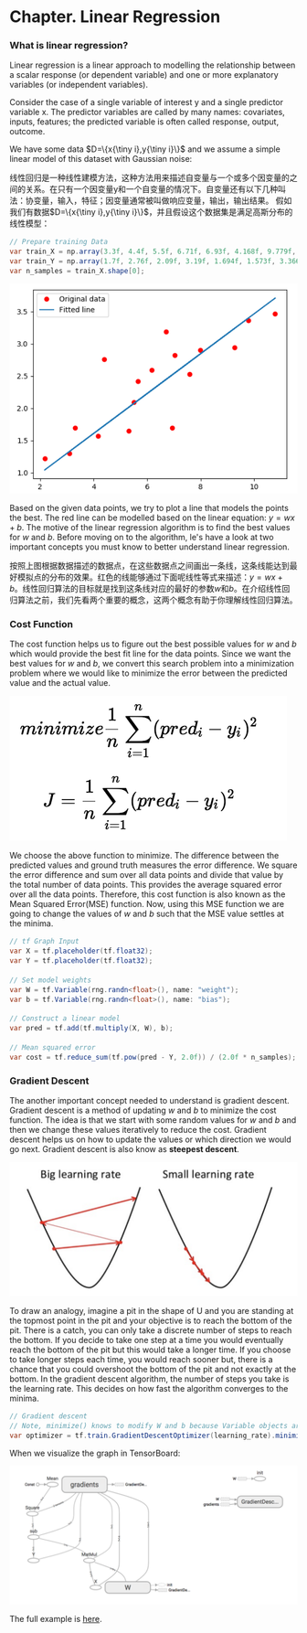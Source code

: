 # Chapter. Linear Regression

### What is linear regression?

Linear regression is a linear approach to modelling the relationship between a scalar response (or dependent variable) and one or more explanatory variables (or independent variables). 

Consider the case of a single variable of interest y and a single predictor variable x. The predictor variables are called by many names: covariates, inputs, features; the predicted variable is often called response, output, outcome.

We have some data $D=\{x{\tiny i},y{\tiny i}\}$ and we assume a simple linear model of this dataset with Gaussian noise:

线性回归是一种线性建模方法，这种方法用来描述自变量与一个或多个因变量的之间的关系。在只有一个因变量y和一个自变量的情况下。自变量还有以下几种叫法：协变量，输入，特征；因变量通常被叫做响应变量，输出，输出结果。
假如我们有数据$D=\{x{\tiny i},y{\tiny i}\}$，并且假设这个数据集是满足高斯分布的线性模型：
```csharp
// Prepare training Data
var train_X = np.array(3.3f, 4.4f, 5.5f, 6.71f, 6.93f, 4.168f, 9.779f, 6.182f, 7.59f, 2.167f, 7.042f, 10.791f, 5.313f, 7.997f, 5.654f, 9.27f, 3.1f);
var train_Y = np.array(1.7f, 2.76f, 2.09f, 3.19f, 1.694f, 1.573f, 3.366f, 2.596f, 2.53f, 1.221f, 2.827f, 3.465f, 1.65f, 2.904f, 2.42f, 2.94f, 1.3f);
var n_samples = train_X.shape[0];
```
![regression dataset](_static/regression-dataset.png)

Based on the given data points, we try to plot a line that models the points the best. The red line can be modelled based on the linear equation: $y = wx + b$. The motive of the linear regression algorithm is to find the best values for $w$ and $b$. Before moving on to the algorithm, le's have a look at two important concepts you must know to better understand linear regression.

按照上图根据数据描述的数据点，在这些数据点之间画出一条线，这条线能达到最好模拟点的分布的效果。红色的线能够通过下面呢线性等式来描述：$y = wx + b$。线性回归算法的目标就是找到这条线对应的最好的参数$w$和$b$。在介绍线性回归算法之前，我们先看两个重要的概念，这两个概念有助于你理解线性回归算法。

### Cost Function

The cost function helps us to figure out the best possible values for $w$ and $b$ which would provide the best fit line for the data points. Since we want the best values for $w$ and $b$, we convert this search problem into a minimization problem where we would like to minimize the error between the predicted value and the actual value.

![minimize-square-cost](_static/minimize-square-cost.png)

We choose the above function to minimize. The difference between the predicted values and ground truth measures the error difference. We square the error difference and sum over all data points and divide that
value by the total number of data points. This provides the average squared error over all the data points. Therefore, this cost function is also known as the Mean Squared Error(MSE) function. Now, using this MSE
function we are going to change the values of $w$ and $b$ such that the MSE value settles at the minima.

```csharp
// tf Graph Input
var X = tf.placeholder(tf.float32);
var Y = tf.placeholder(tf.float32);

// Set model weights 
var W = tf.Variable(rng.randn<float>(), name: "weight");
var b = tf.Variable(rng.randn<float>(), name: "bias");

// Construct a linear model
var pred = tf.add(tf.multiply(X, W), b);

// Mean squared error
var cost = tf.reduce_sum(tf.pow(pred - Y, 2.0f)) / (2.0f * n_samples);
```

### Gradient Descent

The another important concept needed to understand is gradient descent. Gradient descent is a method of updating $w$ and $b$ to minimize the cost function. The idea is that we start with some random values for $w$ and $b$ and then we change these values iteratively to reduce the cost. Gradient descent helps us on how to update the values or which direction we would go next. Gradient descent is also know as **steepest descent**.

![gradient-descent](_static/gradient-descent.png)

To draw an analogy, imagine a pit in the shape of U and you are standing at the topmost point in the pit and your objective is to reach the bottom of the pit. There is a catch, you can only take a discrete number
of steps to reach the bottom. If you decide to take one step at a time you would eventually reach the bottom of the pit but this would take a longer time. If you choose to take longer steps each time, you would 
reach sooner but, there is a chance that you could overshoot the bottom of the pit and not exactly at the bottom. In the gradient descent algorithm, the number of steps you take is the learning rate. This 
decides on how fast the algorithm converges to the minima.

```csharp
// Gradient descent
// Note, minimize() knows to modify W and b because Variable objects are trainable=True by default
var optimizer = tf.train.GradientDescentOptimizer(learning_rate).minimize(cost);
```

When we visualize the graph in TensorBoard:

![linear-regression](_static/linear-regression-tensor-board.png)

The full example is [here](https://github.com/SciSharp/TensorFlow.NET/blob/master/test/TensorFlowNET.Examples/LinearRegression.cs).
